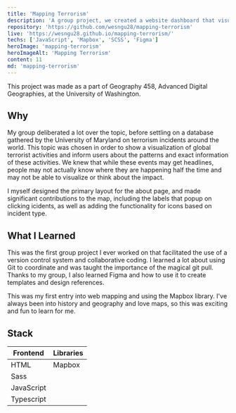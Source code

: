 ```yaml
---
title: 'Mapping Terrorism'
description: 'A group project, we created a website dashboard that visualizes data from the University of Maryland Global Terrorism Database.'
repository: 'https://github.com/wesngu28/mapping-terrorism'
live: 'https://wesngu28.github.io/mapping-terrorism/'
techs: ['JavaScript', 'Mapbox', 'SCSS', 'Figma']
heroImage: 'mapping-terrorism'
heroImageAlt: 'Mapping Terrorism'
content: 11
md: 'mapping-terrorism'
---
```


This project was made as a part of Geography 458, Advanced Digital Geographies, at the University of Washington.

## Why

My group deliberated a lot over the topic, before settling on a database gathered by the University of Maryland on terrorism incidents around the world. This topic was chosen in order to show a visualization of global terrorist activities and inform users about the patterns and exact information of these activities. We knew that while these events may get headlines, people may not actually know where they are happening half the time and may not be able to visualize or think about the impact.

I myself designed the primary layout for the about page, and made significant contributions to the map, including the labels that popup on clicking icidents, as well as adding the functionality for icons based on incident type.

## What I Learned

This was the first group project I ever worked on that facilitated the use of a version control system and collaborative coding. I learned a lot about using Git to coordinate and was taught the importance of the magical git pull. Thanks to my group, I also learned Figma and how to use it to create templates and design references.

This was my first entry into web mapping and using the Mapbox library. I've always been into history and geography and love maps, so this was exciting and fun to learn for me.

## Stack

| Frontend    | Libraries     |
| ----------- | ----------- |
| HTML      | Mapbox       |
| Sass   |         |
| JavaScript |         |
| Typescript  |         |